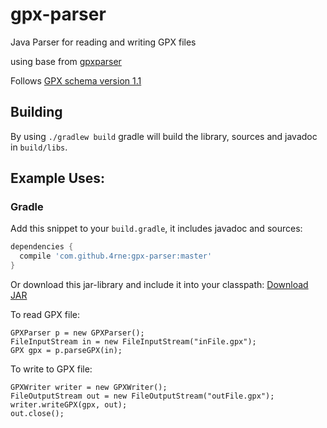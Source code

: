 # gpx-parser
Java Parser for reading and writing GPX files

using base from [gpxparser](http://sourceforge.net/projects/gpxparser/)

Follows [GPX schema version 1.1](http://www.topografix.com/gpx/1/1/)

## Building
By using `./gradlew build` gradle will build the library, sources and javadoc in `build/libs`.

## Example Uses:
### Gradle
Add this snippet to your `build.gradle`, it includes javadoc and sources:
```groovy
dependencies {
  compile 'com.github.4rne:gpx-parser:master'
}
```
Or download this jar-library and include it into your classpath: [Download JAR](https://github.com/ThomasDaheim/gpx-parser/files/1733894/gpx-parser-1.2.jar.zip)

To read GPX file:


```
GPXParser p = new GPXParser();
FileInputStream in = new FileInputStream("inFile.gpx");
GPX gpx = p.parseGPX(in);
```

To write to GPX file:

```
GPXWriter writer = new GPXWriter();
FileOutputStream out = new FileOutputStream("outFile.gpx");
writer.writeGPX(gpx, out);
out.close();
```
